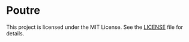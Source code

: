 # Poutre

This project is licensed under the MIT License. See the [LICENSE](LICENSE) file for details.

